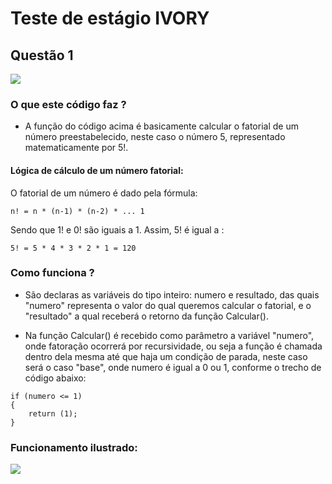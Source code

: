<h1>Teste de estágio IVORY</h1>


<h2>Questão 1</h2>


<img src="https://i.imgur.com/LXdmFG7.png">

<h3>O que este código faz ?</h3>

- A função do código acima é basicamente calcular o fatorial de um número preestabelecido, neste caso o número 5, representado matematicamente por 5!. 

<h4>Lógica de cálculo de um número fatorial:</h4>

O fatorial de um número é dado pela fórmula:

`
n! = n * (n-1) * (n-2) * ... 1
`

Sendo que 1! e 0! são iguais a 1. Assim, 5! é igual a :

`
5! = 5 * 4 * 3 * 2 * 1 = 120
`

<h3>Como funciona ?</h3> 

- São declaras as variáveis do tipo inteiro: numero e resultado, das quais "numero" representa o valor do qual queremos calcular o fatorial, e o "resultado" a qual receberá o retorno da função Calcular(). 

- Na função Calcular() é recebido como parâmetro a variável "numero", onde fatoração ocorrerá por recursividade, ou seja a função é chamada dentro dela mesma até que haja um condição de parada, neste caso será o caso "base", onde numero é igual a 0 ou 1, conforme o trecho de código abaixo:
```
if (numero <= 1)
{
    return (1);
}
```


<h3>Funcionamento ilustrado:</h3>

<img src="https://i.imgur.com/dPq7lV1.png">
